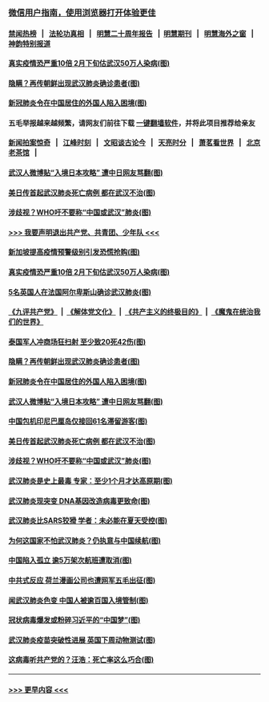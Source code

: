 ### [微信用户指南，使用浏览器打开体验更佳](https://github.com/gfw-breaker/banned-news1/blob/master/indexes/wechat-guide.md?t=0)
#### [禁闻热榜](热点新闻.md?t=0)  &nbsp;&nbsp;|&nbsp;&nbsp; [法轮功真相](https://github.com/gfw-breaker/truth/blob/master/README.md?t=0) &nbsp;&nbsp;|&nbsp;&nbsp; [明慧二十周年报告](https://github.com/gfw-breaker/mh-reports/blob/master/README.md?t=0) &nbsp;&nbsp;|&nbsp;&nbsp;[明慧期刊](https://github.com/gfw-breaker/mh-qikan) &nbsp;&nbsp;|&nbsp;&nbsp; [明慧海外之窗](https://github.com/gfw-breaker/mh-news/blob/master/README.md?t=0) &nbsp;&nbsp;|&nbsp;&nbsp; [神韵特别报道](https://github.com/gfw-breaker/mh-news/blob/master/shenyun.md?t=0)
#### [真实疫情恐严重10倍 2月下旬估武汉50万人染病(图)](../pages/p9/922501.md?t=02092244) 
#### [隐瞒？再传朝鲜出现武汉肺炎确诊患者(图)](../pages/p9/922419.md?t=02092244) 
#### [新冠肺炎令在中国居住的外国人陷入困境(图)](../pages/p9/922445.md?t=02092244) 
#### 五毛举报越来越频繁，请网友们前往下载 [一键翻墙软件](https://github.com/gfw-breaker/ssr-accounts)，并将此项目推荐给亲友
#### [新闻拍案惊奇](https://github.com/gfw-breaker/banned-news1/blob/master/pages/link4.md) &nbsp;&nbsp;|&nbsp;&nbsp; [江峰时刻](https://github.com/gfw-breaker/banned-news1/blob/master/pages/link4.md) &nbsp;&nbsp;|&nbsp;&nbsp; [文昭谈古论今](https://github.com/gfw-breaker/banned-news1/blob/master/pages/link4.md) &nbsp;&nbsp;|&nbsp;&nbsp; [天亮时分](https://github.com/gfw-breaker/banned-news1/blob/master/pages/link4.md) &nbsp;&nbsp;|&nbsp;&nbsp; [萧茗看世界](https://github.com/gfw-breaker/banned-news1/blob/master/pages/link4.md) &nbsp;&nbsp;|&nbsp;&nbsp; [北京老茶馆](https://github.com/gfw-breaker/banned-news1/blob/master/pages/link4.md) &nbsp;&nbsp;|&nbsp;&nbsp; 
#### [武汉人微博贴“入境日本攻略” 遭中日网友骂翻(图)](../pages/p9/922426.md?t=02092244) 
#### [美日传首起武汉肺炎死亡病例 都在武汉不治(图)](../pages/p9/922389.md?t=02092244) 
#### [涉歧视？WHO吁不要称“中国或武汉”肺炎(图)](../pages/p9/922366.md?t=02092244) 
#### [>>> 我要声明退出共产党、共青团、少年队 <<<](https://github.com/begood0513/goodnews/blob/master/quit/letter.md) 
#### [新加坡提高疫情预警级别引发恐慌抢购(图)](../pages/p9/922512.md?t=02092244) 
#### [真实疫情恐严重10倍 2月下旬估武汉50万人染病(图)](../pages/p9/922501.md?t=02092244) 
#### [5名英国人在法国阿尔卑斯山确诊武汉肺炎(图)](../pages/p9/922493.md?t=02092244) 
#### [《九评共产党》](https://github.com/begood0513/9ping.md/blob/master/README.md) &nbsp;|&nbsp; [《解体党文化》](../../../../jtdwh.md/blob/master/README.md)  &nbsp;|&nbsp; [《共产主义的终极目的》](../../../../gczydzjmd.md/blob/master/README.md) &nbsp;|&nbsp; [《魔鬼在统治我们的世界》](../../../../mgztzwmdsj.md/blob/master/README.md) 
#### [泰国军人冲商场狂扫射 至少致20死42伤(图)](../pages/p9/922473.md?t=02092244) 
#### [隐瞒？再传朝鲜出现武汉肺炎确诊患者(图)](../pages/p9/922419.md?t=02092244) 
#### [新冠肺炎令在中国居住的外国人陷入困境(图)](../pages/p9/922445.md?t=02092244) 
#### [武汉人微博贴“入境日本攻略” 遭中日网友骂翻(图)](../pages/p9/922426.md?t=02092244) 
#### [中国包机印尼巴厘岛仅接回61名滞留游客(图)](../pages/p9/922465.md?t=02092244) 
#### [美日传首起武汉肺炎死亡病例 都在武汉不治(图)](../pages/p9/922389.md?t=02092244) 
#### [涉歧视？WHO吁不要称“中国或武汉”肺炎(图)](../pages/p9/922366.md?t=02092244) 
#### [武汉肺炎是史上最毒 专家：至少1个月才达高原期(图)](../pages/p9/922360.md?t=02092244) 
#### [武汉肺炎现突变 DNA基因改造病毒更致命(图)](../pages/p9/922300.md?t=02092244) 
#### [武汉肺炎比SARS狡猾 学者：未必能在夏天受控(图)](../pages/p9/922293.md?t=02092244) 
#### [为何这国家不怕武汉肺炎？仍执意与中国续航(图)](../pages/p9/922282.md?t=02092244) 
#### [中国陷入孤立 逾5万架次航班遭取消(图)](../pages/p9/922269.md?t=02092244) 
#### [中共式反应 荷兰漫画公司也遭网军五毛出征(图)](../pages/p9/922252.md?t=02092244) 
#### [闻武汉肺炎色变 中国人被逾百国入境管制(图)](../pages/p9/922238.md?t=02092244) 
#### [冠状病毒爆发或粉碎习近平的“中国梦”(图)](../pages/p9/922221.md?t=02092244) 
#### [武汉肺炎疫苗突破性进展 英国下周动物测试(图)](../pages/p9/922161.md?t=02092244) 
#### [这病毒听共产党的？汪浩：死亡率这么巧合(图)](../pages/p9/922152.md?t=02092244) 

----
#### [ >>> 更早内容 <<< ](../indexes/p9-earlier.md)
